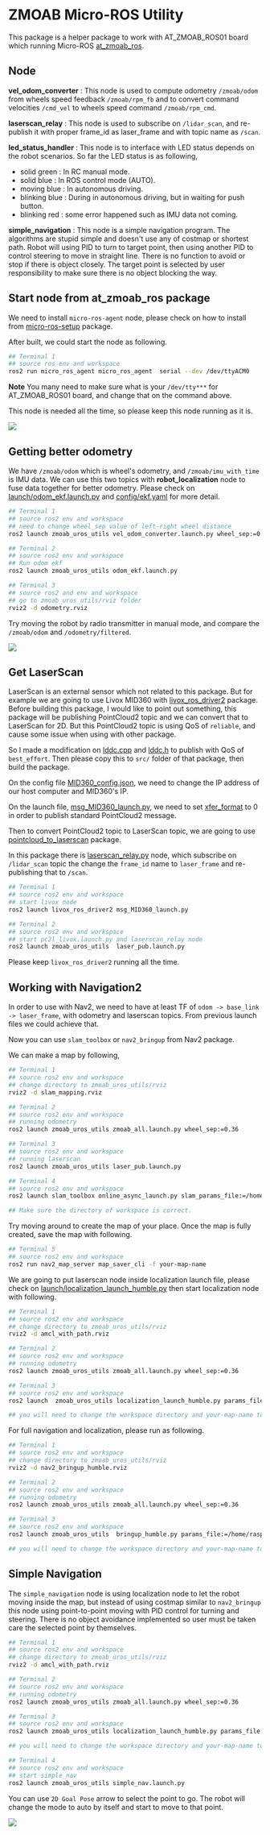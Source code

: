# ZMOAB Micro-ROS Utility

This package is a helper package to work with AT_ZMOAB_ROS01 board which running Micro-ROS [at_zmoab_ros](https://github.com/attraclab/at_zmoab_ros01.git).

## Node

**vel_odom_converter** : This node is used to compute odometry `/zmoab/odom` from wheels speed feedback `/zmoab/rpm_fb` and to convert command velocities `/cmd_vel` to wheels speed command `/zmoab/rpm_cmd`.

**laserscan_relay** : This node is used to subscribe on `/lidar_scan`, and re-publish it with proper frame_id as laser_frame and with topic name as `/scan`.

**led_status_handler** : This node is to interface with LED status depends on the robot scenarios. So far the LED status is as following,

- solid green : In RC manual mode.
- solid blue : In ROS control mode (AUTO).
- moving blue : In autonomous driving.
- blinking blue : During in autonomous driving, but in waiting for push button.
- blinking red : some error happened such as IMU data not coming.

**simple_navigation** : This node is a simple navigation program. The algorithms are stupid simple and doesn't use any of costmap or shortest path. Robot will using PID to turn to target point, then using another PID to control steering to move in straight line. There is no function to avoid or stop if there is object closely. The target point is selected by user responsibility to make sure there is no object blocking the way.

## Start node from at_zmoab_ros package

We need to install `micro-ros-agent` node, please check on how to install from [micro-ros-setup](https://github.com/micro-ROS/micro_ros_setup) package.

After built, we could start the node as following.

```sh
## Terminal 1
## source ros env and workspace
ros2 run micro_ros_agent micro_ros_agent  serial --dev /dev/ttyACM0

```

**Note** You many need to make sure what is your `/dev/tty***` for AT_ZMOAB_ROS01 board, and change that on the command above.

This node is needed all the time, so please keep this node running as it is.

![](images/at_zmoab_ros_microros_start.png)


## Getting better odometry

We have `/zmoab/odom` which is wheel's odometry, and `/zmoab/imu_with_time` is IMU data. We can use this two topics with **robot_localization** node to fuse data together for better odometry. Please check on [launch/odom_ekf.launch.py](./launch/odom_ekf.launch.py) and [config/ekf.yaml](./config/ekf.yaml) for more detail.

```sh
## Terminal 1
## source ros2 env and workspace
## need to change wheel_sep value of left-right wheel distance
ros2 launch zmoab_uros_utils vel_odom_converter.launch.py wheel_sep:=0.36

## Terminal 2
## source ros2 env and workspace
## Run odom ekf
ros2 launch zmoab_uros_utils odom_ekf.launch.py

## Terminal 3
## source ros2 and env and workspace
## go to zmoab_uros_utils/rviz folder
rviz2 -d odometry.rviz

```

Try moving the robot by radio transmitter in manual mode, and compare the `/zmoab/odom` and `/odometry/filtered`.

![](images/at_zmoab_ros_odometry_rviz.png)

## Get LaserScan

LaserScan is an external sensor which not related to this package. But for example we are going to use Livox MID360 with [livox_ros_driver2](https://github.com/Livox-SDK/livox_ros_driver2.git) package. Before building this package, I would like to point out something, this package will be publishing PointCloud2 topic and we can convert that to LaserScan for 2D. But this PointCloud2 topic is using QoS of `reliable`, and cause some issue when using with other package. 

So I made a modification on [lddc.cpp](./livox_note/lddc.cpp) and [lddc.h](./livox_note/lddc.h) to publish with QoS of `best_effort`. Then please copy this to `src/` folder of that package, then build the package.

On the config file [MID360_config.json](https://github.com/Livox-SDK/livox_ros_driver2/blob/master/config/MID360_config.json), we need to change the IP address of our host computer and MID360's IP.

On the launch file, [msg_MID360_launch.py](https://github.com/Livox-SDK/livox_ros_driver2/blob/master/launch_ROS2/msg_MID360_launch.py), we need to set [xfer_format](https://github.com/Livox-SDK/livox_ros_driver2/blob/6b9356cadf77084619ba406e6a0eb41163b08039/launch_ROS2/msg_MID360_launch.py#L8) to 0 in order to publish standard PointCloud2 message.

Then to convert PointCloud2 topic to LaserScan topic, we are going to use [pointcloud_to_laserscan](https://github.com/ros-perception/pointcloud_to_laserscan.git) package.

In this package there is [laserscan_relay.py](./zmoab_uros_utils/laserscan_relay.py) node, which subscribe on `/lidar_scan` topic the change the `frame_id` name to `laser_frame` and re-publishing that to `/scan`.

```sh
## Terminal 1
## source ros2 env and workspace
## start livox node
ros2 launch livox_ros_driver2 msg_MID360_launch.py

## Terminal 2
## source ros2 env and workspace
## start pc2l_livox.launch.py and laserscan_relay node
ros2 launch zmoab_uros_utils  laser_pub.launch.py

```

Please keep `livox_ros_driver2` running all the time.

## Working with Navigation2

In order to use with Nav2, we need to have at least TF of `odom -> base_link -> laser_frame`, with odometry and laserscan topics. From previous launch files we could achieve that.

Now you can use `slam_toolbox`  or `nav2_bringup` from Nav2 package.

We can make a map by following,

```sh
## Terminal 1
## source ros2 env and workspace
## change directory to zmoab_uros_utils/rviz
rviz2 -d slam_mapping.rviz

## Terminal 2
## source ros2 env and workspace
## running odometry
ros2 launch zmoab_uros_utils zmoab_all.launch.py wheel_sep:=0.36

## Terminal 3
## source ros2 env and workspace
## running laserscan
ros2 launch zmoab_uros_utils laser_pub.launch.py

## Terminal 4
## source ros2 env and workspace
ros2 launch slam_toolbox online_async_launch.py slam_params_file:=/home/raspberry/dev_ws/src/zmoab_uros_utils/config/mapper_params_online_async.yaml

## Make sure the directory of workspace is correct.

```

Try moving around to create the map of your place. Once the map is fully created, save the map with following.


```sh
## Terminal 5
## source ros2 env and workspace
ros2 run nav2_map_server map_saver_cli -f your-map-name

```

We are going to put laserscan node inside localization launch file, please check on [launch/localization_launch_humble.py](./launch/localization_launch_humble.py) then start localization node with following.

```sh
## Terminal 1
## source ros2 env and workspace
## change directory to zmoab_uros_utils/rviz
rviz2 -d amcl_with_path.rviz

## Terminal 2
## source ros2 env and workspace
## running odometry
ros2 launch zmoab_uros_utils zmoab_all.launch.py wheel_sep:=0.36

## Terminal 3
## source ros2 env and workspace
ros2 launch  zmoab_uros_utils localization_launch_humble.py params_file:=/home/raspberry/dev_ws/src/zmoab_uros_utils/config/nav2_amcl.yaml map:=/home/raspberry/map/your-map-name.yaml

## you will need to change the workspace directory and your-map-name to correct one.
```

For full navigation and localization, please run as following.

```sh
## Terminal 1
## source ros2 env and workspace
## change directory to zmoab_uros_utils/rviz
rviz2 -d nav2_bringup_humble.rviz

## Terminal 2
## source ros2 env and workspace
## running odometry
ros2 launch zmoab_uros_utils zmoab_all.launch.py wheel_sep:=0.36

## Terminal 3
## source ros2 env and workspace
ros2 launch zmoab_uros_utils  bringup_humble.py params_file:=/home/raspberry/dev_ws/src/zmoab_uros_utils/config/nav2_params_humble_atbot.yaml  use_sim_time:=False autostart:=True map:=/home/raspberry/map/your-map-name.yaml

## you will need to change the workspace directory and your-map-name to correct one.

```

## Simple Navigation

The `simple_navigation` node is using localization node to let the robot moving inside the map, but instead of using costmap similar to `nav2_bringup` this node using point-to-point moving with PID control for turning and steering. There is no object avoidance implemented so user must be taken care the selected point by themselves.

```sh
## Terminal 1
## source ros2 env and workspace
## change directory to zmoab_uros_utils/rviz
rviz2 -d amcl_with_path.rviz

## Terminal 2
## source ros2 env and workspace
## running odometry
ros2 launch zmoab_uros_utils zmoab_all.launch.py wheel_sep:=0.36

## Terminal 3
## source ros2 env and workspace
ros2 launch zmoab_uros_utils localization_launch_humble.py params_file:=/home/raspberry/dev_ws/src/zmoab_uros_utils/config/nav2_amcl.yaml map:=/home/raspberry/map/your-map-name.yaml

## you will need to change the workspace directory and your-map-name to correct one.

## Terminal 4
## source ros2 env and workspace
## start simple_nav
ros2 launch zmoab_uros_utils simple_nav.launch.py

```

You can use `2D Goal Pose` arrow to select the point to go. The robot will change the mode to auto by itself and start to move to that point.

![](images/at_zmoab_ros_simple_nav.png)